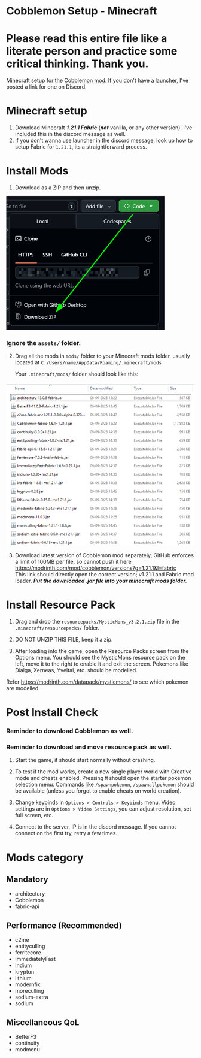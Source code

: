 # Cobblemon Setup - Minecraft

# Please read this entire file like a literate person and practice some critical thinking. Thank you.
Minecraft setup for the [Cobblemon mod](https://modrinth.com/mod/cobblemon). If you don't have a launcher, I've posted a link for one on Discord.

# Minecraft setup

1. Download Minecraft ***1.21.1 Fabric*** (***not*** vanilla, or any other version). I've included this in the discord message as well.
2. If you don't wanna use launcher in the discord message, look up how to setup Fabric for `1.21.1`, its a straightforward process.

# Install Mods

1. Download as a ZIP and then unzip.

![Download as ZIP](assets/download-as-zip.png)

### Ignore the `assets/` folder.

2. Drag all the mods in `mods/` folder to your Minecraft mods folder, usually located at
    `C:/Users/name/AppData/Roaming/.minecraft/mods`

    Your `.minecraft/mods/` folder should look like this:

![Installed mods folder](assets/installed-mods.png)

3. Download latest version of Cobblemon mod separately, GitHub enforces a limit of 100MB per file, so cannot push it here\
https://modrinth.com/mod/cobblemon/versions?g=1.21.1&l=fabric \
This link should directly open the correct version; v1.21.1 and Fabric mod loader. ***Put the downloaded .jar file into your minecraft mods folder.***

# Install Resource Pack

1. Drag and drop the `resourcepacks/MysticMons_v3.2.1.zip` file in the `.minecraft/resourcepacks/` folder.

2. DO NOT UNZIP THIS FILE, keep it a zip.

3. After loading into the game, open the Resource Packs screen from the Options menu.
    You should see the MysticMons resource pack on the left, move it to the right to enable it and exit the screen.
    Pokemons like Dialga, Xerneas, Yveltal, etc. should be modelled.

Refer https://modrinth.com/datapack/mysticmons/ to see which pokemon are modelled.

# Post Install Check

### Reminder to download Cobblemon as well.
### Reminder to download and move resource pack as well.
1. Start the game, it should start normally without crashing.

2. To test if the mod works, create a new single player world with Creative mode and cheats enabled. Pressing `M` should open the starter pokemon selection menu. Commands like `/spawnpokemon`, `/spawnallpokemon` should be available (unless you forgot to enable cheats on world creation).

3. Change keybinds in `Options > Controls > Keybinds` menu. Video settings are in `Options > Video Settings`, you can adjust resolution, set full screen, etc.

4. Connect to the server, IP is in the discord message. If you cannot connect on the first try, retry a few times.

# Mods category

## Mandatory
- architectury
- Cobblemon
- fabric-api

## Performance (Recommended)
- c2me
- entityculling
- ferritecore
- ImmediatelyFast
- indium
- krypton
- lithium
- modernfix
- moreculling
- sodium-extra
- sodium

## Miscellaneous QoL
- BetterF3
- continuity
- modmenu
